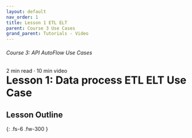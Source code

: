 ```yaml
---
layout: default
nav_order: 1
title: Lesson 1 ETL ELT
parent: Course 3 Use Cases
grand_parent: Tutorials - Video
---
```

<h6>Course 3: API AutoFlow Use Cases</h6>
2 min read · 10 min video
<h1 style="margin-top:0">Lesson 1: Data process ETL ELT Use Case</h1>


## Lesson Outline

<!-- 1. Go to Interactor website to access API AutoFlow
2. Go through some of the definitions -->

<!-- [NEXT >> LESSON 2: Navigation and Hello World!](/docs/tutorial-video/course-basics/lesson-helloworld/){: .btn .btn-primary .fs-5 .mb-4 .mb-md-0 .mr-2 } -->


{: .fs-6 .fw-300 }